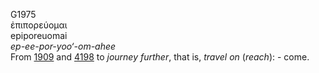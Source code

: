 <body>
  <p>G1975<br>  ἐπιπορεύομαι  <br> epiporeuomai  <br><i>ep-ee-por-yoo‘-om-ahee </i><br>From <a href="g1909.htm">1909</a> and <a href="g4198.htm">4198</a>  to <i>journey</i> <i>further</i>, that is, <i>travel</i> <i>on</i> (<i>reach</i>): - come.<br></p>
 </body>